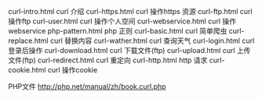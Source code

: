 curl-intro.html      curl 介绍
curl-https.html      curl 操作https 资源
curl-ftp.html        curl 操作ftp
curl-user.html       curl 操作个人空间
curl-webservice.html curl 操作webservice
php-pattern.html     php 正则
curl-basic.html      curl 简单爬虫
curl-replace.html    curl 替换内容
curl-wather.html     curl 查询天气
curl-login.html      curl 登录后操作
curl-download.html   curl 下载文件(ftp)
curl-upload.html     curl 上传文件(ftp)
curl-redirect.html   curl 重定向
curl-http.html       http 请求
curl-cookie.html     curl 操作cookie

PHP文件 http://php.net/manual/zh/book.curl.php
